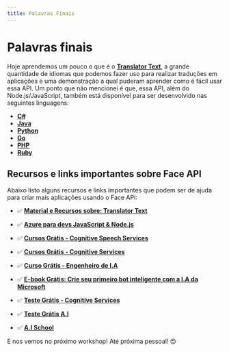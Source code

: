 ```yaml
---
title: Palavras Finais
---
```


# Palavras finais

Hoje aprendemos um pouco o que é o **[Translator Text](http://bit.ly/2OlOjo4)**, a grande quantidade de idiomas que podemos fazer uso para realizar traduções em aplicações e uma demonstração a qual puderam aprender como é fácil usar essa API. 
Um ponto que não mencionei é que, essa API, além do Node.js/JavaScript, também está disponível para ser desenvolvido nas seguintes linguagens:

- **[C#](https://github.com/MicrosoftTranslator/Text-Translation-API-V3-C-Sharp)**
- **[Java](https://github.com/MicrosoftTranslator/Text-Translation-API-V3-Java)**
- **[Python](https://docs.microsoft.com/azure/cognitive-services/translator/tutorial-build-flask-app-translation-synthesis?WT.mc_id=ai_nodejs-workshop-gllemos)**
- **[Go](https://github.com/MicrosoftTranslator/Text-Translation-API-V3-Go)**
- **[PHP](https://github.com/MicrosoftTranslator/Text-Translation-API-V3-PHP)**
- **[Ruby](https://github.com/MicrosoftTranslator/Text-Translation-API-V3-Ruby)**

## Recursos e links importantes sobre Face API

Abaixo listo alguns recursos e links importantes que podem ser de ajuda para criar mais aplicações usando o Face API:

- ✅ **[Material e Recursos sobre: Translator Text](https://docs.microsoft.com/azure/cognitive-services/translator/?WT.mc_id=ai_nodejs-workshop-gllemos)**

- ✅ **[Azure para devs JavaScript & Node.js](https://docs.microsoft.com/javascript/azure/?WT.mc_id=ai_nodejs-workshop-gllemos)**

- ✅ **[Cursos Grátis - Cognitive Speech Services](https://docs.microsoft.com/learn/paths/translate-speech-with-speech-services/?WT.mc_id=ai_nodejs-workshop-gllemos)**

- ✅ **[Cursos Grátis - Cognitive Services](https://docs.microsoft.com/learn/browse/?term=cognitive&WT.mc_id=ai_nodejs-workshop-gllemos)**

- ✅ **[Curso Grátis - Engenheiro de I.A](https://docs.microsoft.com/learn/browse/?roles=ai-engineer&WT.mc_id=ai_nodejs-workshop-gllemos)**

- ✅ **[E-book Grátis: Crie seu primeiro bot inteligente com a I.A da Microsoft](https://azure.microsoft.com/resources/create-your-first-intelligent-bot-with-microsoft-ai/?WT.mc_id=ai_nodejs-workshop-gllemos)**

- ✅ **[Teste Grátis - Cognitive Services](https://azure.microsoft.com/services/cognitive-services?WT.mc_id=ai_nodejs-workshop-gllemos)**

- ✅ **[Teste Grátis A.I](https://azure.microsoft.com/free/ai/?WT.mc_id=ai_nodejs-workshop-gllemos)**

- ✅ **[A.I School](https://aischool.microsoft.com/home?WT.mc_id=ai_nodejs-workshop-gllemos)**

E nos vemos no próximo workshop! Até próxima pessoal! 😍